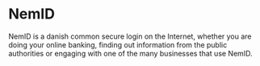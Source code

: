# NemID

NemID is a danish common secure login on the Internet, whether you are doing your online banking, finding out information from the public authorities or engaging with one of the many businesses that use NemID.



